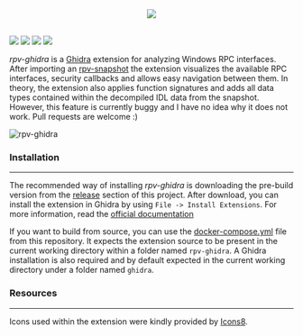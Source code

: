 <div align="center">
  <img src="TODO"/>
</div>
<br/>

[![](https://github.com/qtc-de/rpv-ghidra/actions/workflows/build.yml/badge.svg?branch=main)](https://github.com/qtc-de/rpv-ghidra/actions/workflows/build.yml)
[![](https://img.shields.io/badge/version-1.0.0-blue)](https://github.com/qtc-de/rpv-ghidra/releases)
[![](https://img.shields.io/badge/language-v%20%26%20vue-blue)](https://vlang.io/)
[![](https://img.shields.io/badge/license-GPL%20v3.0-blue)](https://github.com/qtc-de/rpv-ghidra/blob/master/LICENSE)

*rpv-ghidra* is a [Ghidra](https://github.com/NationalSecurityAgency/ghidra) extension for analyzing
Windows RPC interfaces. After importing an [rpv-snapshot](https://github.com/qtc-de/rpv-web/wiki/Snapshots)
the extension visualizes the available RPC interfaces, security callbacks and allows easy navigation
between them. In theory, the extension also applies function signatures and adds all data types contained
within the decompiled IDL data from the snapshot. However, this feature is currently buggy and I have no
idea why it does not work. Pull requests are welcome :)

![rpv-ghidra](TODO)


### Installation

----

The recommended way of installing *rpv-ghidra* is downloading the pre-build version from the
[release](https://github.com/qtc-de/rpv-ghidra/releases/latest) section of this project. After
download, you can install the extension in Ghidra by using `File -> Install Extensions`. For
more information, read the [official documentation](https://ghidra-sre.org/InstallationGuide.html#GhidraExtensionNotes)

If you want to build from source, you can use the [docker-compose.yml](docker-compose.yml) file
from this repository. It expects the extension source to be present in the current working directory
within a folder named `rpv-ghidra`. A Ghidra installation is also required and by default expected
in the current working directory under a folder named `ghidra`.


### Resources

----

Icons used within the extension were kindly provided by <a target="_blank" href="https://icons8.com">Icons8</a>.
